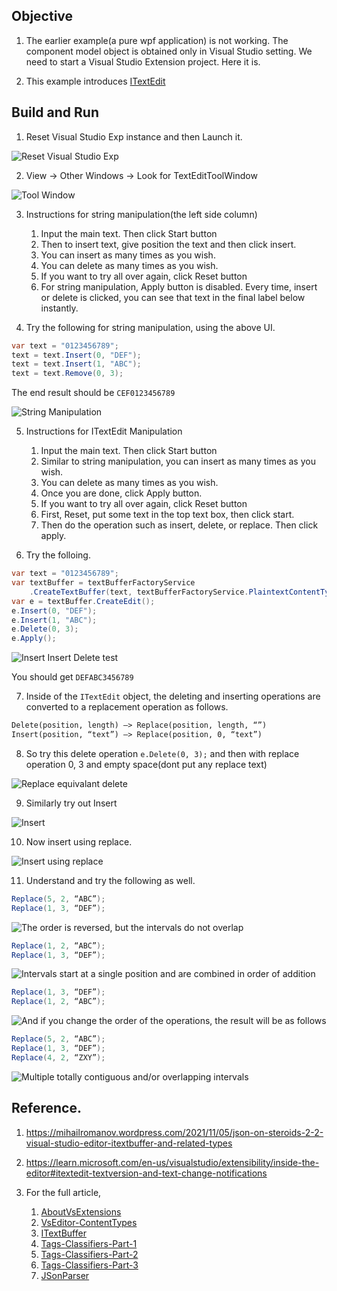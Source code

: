 ## Objective

1. The earlier example(a pure wpf application) is not working. The component model object is obtained only in Visual Studio setting. We need to start a Visual Studio Extension project. Here it is.

2. This example introduces [ITextEdit](https://learn.microsoft.com/en-us/dotnet/api/microsoft.visualstudio.text.itextedit) 


## Build and Run

1. Reset Visual Studio Exp instance and then Launch it.

![Reset Visual Studio Exp](../200500-VSixBlankProjectAnalysis/images/57_50_ResetVsExpIntance.jpg)

2. View -> Other Windows -> Look for TextEditToolWindow

![Tool Window](Images/50_50_TextEditToolWindow.png)

3. Instructions for string manipulation(the left side column) 
   1. Input the main text. Then click Start button 
   2. Then to insert text, give position the text and then click insert.
   3. You can insert as many times as you wish. 
   4. You can delete as many times as you wish. 
   5. If you want to try all over again, click Reset button
   6. For string manipulation, Apply button is disabled. Every time, insert or delete is clicked, you can see that text in the final label below instantly.

4. Try the following for string manipulation, using the above UI.

```cs
var text = "0123456789";
text = text.Insert(0, "DEF");
text = text.Insert(1, "ABC");
text = text.Remove(0, 3);
```

The end result should be `CEF0123456789`

![String Manipulation](Images/51_50_StringManipulatioinTrialOne.png)

5. Instructions for ITextEdit Manipulation 
   1. Input the main text. Then click Start button 
   2. Similar to string manipulation, you can insert as many times as you wish. 
   3. You can delete as many times as you wish. 
   4. Once you are done, click Apply button.
   5. If you want to try all over again, click Reset button
   6. First, Reset, put some text in the top text box, then click start.
   7. Then do the operation such as insert, delete, or replace. Then click apply.

6. Try the folloing.

```cs
var text = "0123456789";
var textBuffer = textBufferFactoryService
    .CreateTextBuffer(text, textBufferFactoryService.PlaintextContentType);
var e = textBuffer.CreateEdit();
e.Insert(0, "DEF");
e.Insert(1, "ABC");
e.Delete(0, 3);
e.Apply(); 
```

![Insert Insert Delete test](Images/52_50_InsertInsertDelete.png)

You should get `DEFABC3456789`

7. Inside of the `ITextEdit` object, the deleting and inserting operations are converted to a replacement operation as follows.

```txt
Delete(position, length) –> Replace(position, length, “”)
Insert(position, “text”) –> Replace(position, 0, “text”) 
```

8. So try this delete operation `e.Delete(0, 3);` and then with replace operation 0, 3 and empty space(dont put any replace text) 

![Replace equivalant delete](Images/53_50_ReplaceEmptyTrial.png)

9. Similarly try out Insert

![Insert](Images/54_50_Insert.png)

10. Now insert using replace.

![Insert using replace](Images/55_50_InsertReplace.png)

11. Understand and try the following as well.

```cs
Replace(5, 2, “ABC”);
Replace(1, 3, “DEF”);
```

![The order is reversed, but the intervals do not overlap](../220555-TextBufferIntro/Images/59_50_OrderReversedIntervalsNotOverlap.png)

```cs
Replace(1, 2, “ABC”);
Replace(1, 3, “DEF”);
```

![Intervals start at a single position and are combined in order of addition](../220555-TextBufferIntro/Images/60_50_IntervalsSinglePosCombinedInOrder.png)

```cs	
Replace(1, 3, “DEF”);
Replace(1, 2, “ABC”);
```

![And if you change the order of the operations, the result will be as follows](../220555-TextBufferIntro/Images/61_50_ChangeOrderOfOperation.png)

```cs
Replace(5, 2, “ABC”);
Replace(1, 3, “DEF”);
Replace(4, 2, “ZXY”);
```

![Multiple totally contiguous and/or overlapping intervals](../220555-TextBufferIntro/Images/62_50_MultipleContiguouseOverlappingIntervals.png)



## Reference.

1. https://mihailromanov.wordpress.com/2021/11/05/json-on-steroids-2-2-visual-studio-editor-itextbuffer-and-related-types

2. https://learn.microsoft.com/en-us/visualstudio/extensibility/inside-the-editor#itextedit-textversion-and-text-change-notifications

3. For the full article,
   1. [AboutVsExtensions](..\900930-JsonEditor\Articles\1-AboutVsExtensions.md)
   2. [VsEditor-ContentTypes](..\900930-JsonEditor\Articles\2-VsEditor-ContentTypes.md)
   3. [ITextBuffer](..\900930-JsonEditor\Articles\3-ITextBuffer.md)
   4. [Tags-Classifiers-Part-1](..\900930-JsonEditor\Articles\4-Tags-Classifiers-Part-1.md)
   5. [Tags-Classifiers-Part-2](..\900930-JsonEditor\Articles\5-Tags-Classifiers-Part-2.md)
   6. [Tags-Classifiers-Part-3](..\900930-JsonEditor\Articles\6-Tags-Classifiers-Part-3.md)   
   7. [JSonParser](..\900930-JsonEditor\Articles\7-JSonParser.md)


